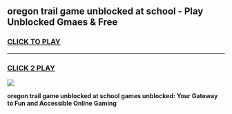 
## oregon trail game unblocked at school - Play Unblocked Gmaes & Free
<h3>
<a href="https://premium.freeplayer.one?title=oregon_trail_game_unblocked_at_school&ref=20F">CLICK TO PLAY</a></h3>
<hr>

<h3>
<a href="https://premium.freeplayer.one?title=oregon_trail_game_unblocked_at_school&ref=20F">CLICK 2 PLAY</a>
  
</h3>

<a href="https://premium.freeplayer.one?title=oregon_trail_game_unblocked_at_school&ref=20F/"><img src="https://clearcache.store/games.png"></a>


**oregon trail game unblocked at school games unblocked: Your Gateway to Fun and Accessible Online Gaming**
